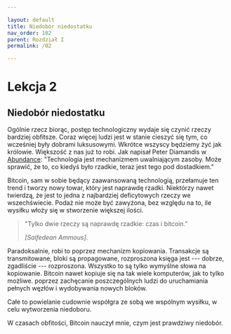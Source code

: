 ```yaml
---

layout: default
title: Niedobór niedostatku
nav_order: 102
parent: Rozdział I
permalink: /02

---
```


# Lekcja 2

## Niedobór niedostatku

Ogólnie rzecz biorąc, postęp technologiczny wydaje się czynić rzeczy bardziej
obfitsze. Coraz więcej ludzi jest w stanie cieszyć się tym, co wcześniej
były dobrami luksusowymi. Wkrótce wszyscy będziemy żyć jak królowie. Większość z nas
już to robi. Jak napisał Peter Diamandis w [Abundance](https://www.diamandis.com/abundance): "Technologia jest mechanizmem uwalniającym zasoby. Może sprawić, że to, co kiedyś było rzadkie, teraz jest tego pod dostadkiem."

Bitcoin, sam w sobie będący zaawansowaną technologią, przełamuje ten trend i tworzy
nowy towar, który jest naprawdę rzadki. Niektórzy nawet twierdzą, że jest to jedna z
najbardziej deficytowych rzeczy we wszechświecie. Podaż nie może być zawyżona, bez względu na to, ile wysiłku włoży się w stworzenie większej ilości.

> "Tylko dwie rzeczy są naprawdę rzadkie: czas i bitcoin."
> 
> <cite>[Saifedean Ammous]</cite>.

Paradoksalnie, robi to poprzez mechanizm kopiowania. Transakcje są
transmitowane, bloki są propagowane, rozproszona księga jest --- dobrze,
zgadliście --- rozproszona. Wszystko to są tylko wymyślne słowa na
kopiowanie. Bitcoin nawet kopiuje się na tak wiele komputerów, jak to tylko możliwe.
poprzez zachęcanie poszczególnych ludzi do uruchamiania pełnych węzłów i wydobywania nowych bloków.

Całe to powielanie cudownie współgra ze sobą we wspólnym wysiłku, w celu wytworzenia niedoboru.

W czasach obfitości, Bitcoin nauczył mnie, czym jest prawdziwy niedobór.
